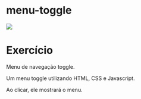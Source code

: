 # menu-toggle

 ![](menuJS/menuToggle.gif)
 
<h1> Exercício </h1>

Menu de navegação toggle.

Um menu toggle utilizando HTML, CSS e Javascript.

Ao clicar, ele mostrará o menu.
